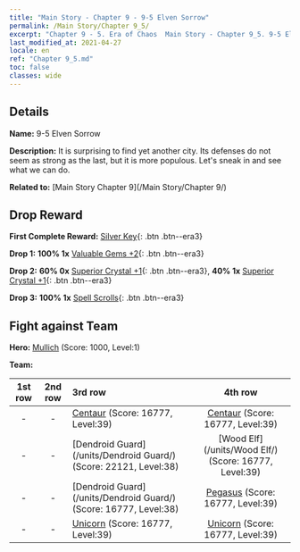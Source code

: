 ```yaml
---
title: "Main Story - Chapter 9 - 9-5 Elven Sorrow"
permalink: /Main Story/Chapter 9_5/
excerpt: "Chapter 9 - 5. Era of Chaos  Main Story - Chapter 9_5. 9-5 Elven Sorrow"
last_modified_at: 2021-04-27
locale: en
ref: "Chapter 9_5.md"
toc: false
classes: wide
---
```


## Details

 **Name:** 9-5 Elven Sorrow

 **Description:** It is surprising to find yet another city. Its defenses do not seem as strong as the last, but it is more populous. Let's sneak in and see what we can do.

 **Related to:** [Main Story Chapter 9](/Main Story/Chapter 9/)

## Drop Reward

 **First Complete Reward:** [Silver Key](/Items/con_693/){: .btn .btn--era3}

 **Drop 1:** **100% 1x** [Valuable Gems +2](/Items/mat_30/){: .btn .btn--era3}

 **Drop 2:** **60% 0x** [Superior Crystal +1](/Items/mat_24/){: .btn .btn--era3}, **40% 1x** [Superior Crystal +1](/Items/mat_24/){: .btn .btn--era3}

 **Drop 3:** **100% 1x** [Spell Scrolls](/Items/con_694/){: .btn .btn--era3}


## Fight against Team
 **Hero:** [Mullich](/heroes/Mullich/) (Score: 1000, Level:1)

 **Team:**


  | 1st row | 2nd row | 3rd row | 4th row |
  |:----:|:----:|:----|:----:|
  | - | - | [Centaur](/units/Centaur/) (Score: 16777, Level:39)  | [Centaur](/units/Centaur/) (Score: 16777, Level:39)  |
  | - | - | [Dendroid Guard](/units/Dendroid Guard/) (Score: 22121, Level:38)  | [Wood Elf](/units/Wood Elf/) (Score: 16777, Level:39)  |
  | - | - | [Dendroid Guard](/units/Dendroid Guard/) (Score: 16777, Level:38)  | [Pegasus](/units/Pegasus/) (Score: 16777, Level:39)  |
  | - | - | [Unicorn](/units/Unicorn/) (Score: 16777, Level:39)  | [Unicorn](/units/Unicorn/) (Score: 16777, Level:39)  |


